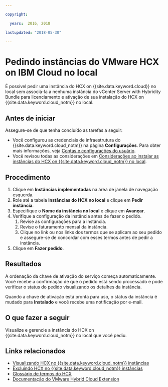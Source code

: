 ```yaml
---

copyright:

  years:  2016, 2018

lastupdated: "2018-05-30"

---
```


# Pedindo instâncias do VMware HCX on IBM Cloud no local

É possível pedir uma instância do HCX on {{site.data.keyword.cloud}} no local sem associá-la a nenhuma instância do vCenter Server with Hybridity Bundle para licenciamento e ativação de sua instalação do HCX on {{site.data.keyword.cloud_notm}} no local.

## Antes de iniciar

Assegure-se de que tenha concluído as tarefas a seguir:
*  Você configurou as credenciais de infraestrutura do {{site.data.keyword.cloud_notm}} na página **Configurações**. Para obter mais informações, veja [Contas e configurações do usuário](../vmonic/useraccount.html).
*  Você revisou todas as considerações em [Considerações ao instalar as instâncias do HCX on {{site.data.keyword.cloud_notm}} no local](../services/standalone_considerations.html).

## Procedimento

1. Clique em **Instâncias implementadas** na área de janela de navegação esquerda.
2. Role até a tabela **Instâncias do HCX no local** e clique em **Pedir instância**.
3. Especifique o **Nome da instância no local** e clique em **Avançar**.
4. Verifique a configuração da instância antes de fazer o pedido.
   1. Revise as configurações para a instância.
   2. Revise o faturamento mensal da instância.
   3. Clique no link ou nos links dos termos que se aplicam ao seu pedido e assegure-se de concordar com esses termos antes de pedir a instância.
5. Clique em **Fazer pedido**.

## Resultados

A ordenação da chave de ativação do serviço começa automaticamente. Você recebe a confirmação de que o pedido está sendo processado e pode verificar o status do pedido visualizando os detalhes da instância.

Quando a chave de ativação está pronta para uso, o status da instância é mudado para **Instalado** e você recebe uma notificação por e-mail.

## O que fazer a seguir

Visualize e gerencie a instância do HCX on {{site.data.keyword.cloud_notm}} no local que você pediu.

## Links relacionados

* [Visualizando HCX no {{site.data.keyword.cloud_notm}} instâncias](standalone_viewingserviceinstances.html)
* [Excluindo HCX no {{site.data.keyword.cloud_notm}} instâncias](standalone_deletingserviceinstances.html)
* [Glossário de termos do HCX](hcx_glossary.html)
* [Documentação do VMware Hybrid Cloud Extension](https://hcx.vmware.com/#vm-documentation)
<!--* [VMware HCX Enterprise installation and user guide](https://hcx.vmware.com/content/docs/vmware-hcx-enterprise-install-guide.pdf)-->
